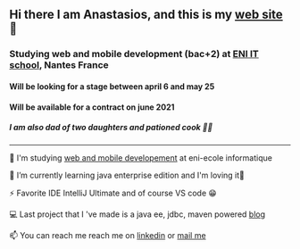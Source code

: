 ## Hi there I am Anastasios, and this is my [web site](https://www.anastasios-arvanitis.info) 👋
### Studying web and mobile development (bac+2) at [ENI IT school](https://www.eni-ecole.fr/), Nantes France 
#### Will be looking for a stage between april 6 and may 25
#### Will be available for a contract on june 2021 
##### I am also dad of two daughters and pationed cook 👨‍🍳


---



🔭 I'm studying [web and mobile developement](https://www.eni-ecole.fr/formation/developpeur-euse-web-et-web-mobile) at eni-ecole informatique  

🌱 I’m currently learning java enterprise edition and I'm loving it💜

⚡ Favorite IDE IntelliJ Ultimate and of course VS code 😁

💻 Last project that I 've made is a java ee, jdbc, maven powered [blog](https://github.com/AnastasiosArvanitis/blog)

📫 You can reach me reach me on [linkedin](https://www.linkedin.com/in/anastasiosarvanitis/) or [mail me](contact@anastasios-arvanitis.info)

 
<!--
**AnastasiosArvanitis/AnastasiosArvanitis** is a ✨ _special_ ✨ repository because its `README.md` (this file) appears on your GitHub profile.

Here are some ideas to get you started:
- 👯 I’m looking to collaborate on ...
- 🤔 I’m looking for help with ...
- 💬 Ask me about ...
- 📫 How to reach me: ...
- 😄 Pronouns: ...
- ⚡ Fun fact: ...
-->
